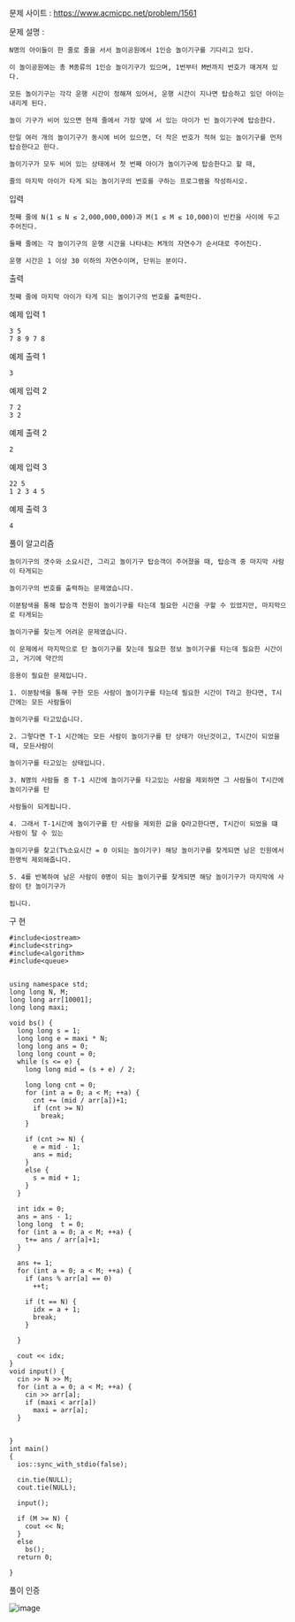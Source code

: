 문제 사이트 : https://www.acmicpc.net/problem/1561

문제 설명 :

    N명의 아이들이 한 줄로 줄을 서서 놀이공원에서 1인승 놀이기구를 기다리고 있다.
    
    이 놀이공원에는 총 M종류의 1인승 놀이기구가 있으며, 1번부터 M번까지 번호가 매겨져 있다.

    모든 놀이기구는 각각 운행 시간이 정해져 있어서, 운행 시간이 지나면 탑승하고 있던 아이는 내리게 된다. 
    
    놀이 기구가 비어 있으면 현재 줄에서 가장 앞에 서 있는 아이가 빈 놀이기구에 탑승한다.
    
    만일 여러 개의 놀이기구가 동시에 비어 있으면, 더 작은 번호가 적혀 있는 놀이기구를 먼저 탑승한다고 한다.

    놀이기구가 모두 비어 있는 상태에서 첫 번째 아이가 놀이기구에 탑승한다고 할 때, 
    
    줄의 마지막 아이가 타게 되는 놀이기구의 번호를 구하는 프로그램을 작성하시오.

입력

    첫째 줄에 N(1 ≤ N ≤ 2,000,000,000)과 M(1 ≤ M ≤ 10,000)이 빈칸을 사이에 두고 주어진다.
    
    둘째 줄에는 각 놀이기구의 운행 시간을 나타내는 M개의 자연수가 순서대로 주어진다.
    
    운행 시간은 1 이상 30 이하의 자연수이며, 단위는 분이다.

출력

    첫째 줄에 마지막 아이가 타게 되는 놀이기구의 번호를 출력한다.

예제 입력 1 

    3 5
    7 8 9 7 8

예제 출력 1 

    3

예제 입력 2 

    7 2
    3 2

예제 출력 2 

    2

예제 입력 3 

    22 5
    1 2 3 4 5

예제 출력 3 

    4 
    
풀이 알고리즘

    놀이기구의 갯수와 소요시간, 그리고 놀이기구 탑승객이 주어졌을 때, 탑승객 중 마지막 사람이 타게되는
    
    놀이기구의 번호를 출력하는 문제였습니다.
    
    이분탐색을 통해 탑승객 전원이 놀이기구를 타는데 필요한 시간을 구할 수 있었지만, 마지막으로 타게되는
    
    놀이기구를 찾는게 어려운 문제였습니다.
    
    이 문제에서 마지막으로 탄 놀이기구를 찾는데 필요한 정보 놀이기구를 타는데 필요한 시간이고, 거기에 약간의
    
    응용이 필요한 문제입니다.

    1. 이분탐색을 통해 구한 모든 사람이 놀이기구를 타는데 필요한 시간이 T라고 한다면, T시간에는 모든 사람들이
    
    놀이기구를 타고있습니다.
    
    2. 그렇다면 T-1 시간에는 모든 사람이 놀이기구를 탄 상태가 아닌것이고, T시간이 되었을 때, 모든사람이
    
    놀이기구를 타고있는 상태입니다.
    
    3. N명의 사람들 중 T-1 시간에 놀이기구를 타고있는 사람을 제외하면 그 사람들이 T시간에 놀이기구를 탄
    
    사람들이 되게됩니다.
    
    4. 그래서 T-1시간에 놀이기구를 탄 사람을 제외한 값을 Q라고한다면, T시간이 되었을 떄 사람이 탈 수 있는
    
    놀이기구를 찾고(T%소요시간 = 0 이되는 놀이기구) 해당 놀이기구를 찾게되면 남은 인원에서 한명씩 제외해줍니다.
    
    5. 4를 반복하여 남은 사람이 0명이 되는 놀이기구를 찾게되면 해당 놀이기구가 마지막에 사람이 탄 놀이기구가
    
    됩니다.
    
구  현

    #include<iostream>
    #include<string>
    #include<algorithm>
    #include<queue>


    using namespace std;
    long long N, M;
    long long arr[10001];
    long long maxi;

    void bs() {
      long long s = 1;
      long long e = maxi * N;
      long long ans = 0;
      long long count = 0;
      while (s <= e) {
        long long mid = (s + e) / 2;

        long long cnt = 0;
        for (int a = 0; a < M; ++a) {
          cnt += (mid / arr[a])+1;
          if (cnt >= N)
            break;
        }

        if (cnt >= N) {
          e = mid - 1;
          ans = mid;
        }
        else {
          s = mid + 1;
        }
      }

      int idx = 0;
      ans = ans - 1;
      long long  t = 0;
      for (int a = 0; a < M; ++a) {
        t+= ans / arr[a]+1;
      }

      ans += 1;
      for (int a = 0; a < M; ++a) {
        if (ans % arr[a] == 0)
          ++t;

        if (t == N) {
          idx = a + 1;
          break;
        }

      }

      cout << idx;
    }
    void input() {
      cin >> N >> M;
      for (int a = 0; a < M; ++a) {
        cin >> arr[a];
        if (maxi < arr[a])
          maxi = arr[a];
      }


    }
    int main()
    {
      ios::sync_with_stdio(false);

      cin.tie(NULL);
      cout.tie(NULL);

      input();

      if (M >= N) {
        cout << N;
      }
      else
        bs();
      return 0;

    }
    
    
풀이 인증

![image](https://user-images.githubusercontent.com/57944215/187057122-933f16cc-854b-4a9e-a177-2f27ef3d2dd5.png)
